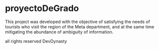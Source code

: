 # proyectoDeGrado

This project was developed with the objective of satisfying the needs of tourists who visit the region of the Meta department, and at the same time mitigating the abundance of ambiguity of information.

all rights reserved DevDynasty
